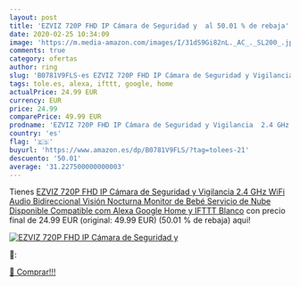 ```yaml
---
layout: post
title: 'EZVIZ 720P FHD IP Cámara de Seguridad y  al 50.01 % de rebaja'
date: 2020-02-25 10:34:09
image: 'https://m.media-amazon.com/images/I/31dS9Gi82nL._AC_._SL200_.jpg'
comments: true
category: ofertas
author: ring
slug: 'B0781V9FLS-es EZVIZ 720P FHD IP Cámara de Seguridad y Vigilancia 2.4 GHz...'
tags: tole.es, alexa, ifttt, google, home
actualPrice: 24.99 EUR
currency: EUR
price: 24.99
comparePrice: 49.99 EUR
prodname: 'EZVIZ 720P FHD IP Cámara de Seguridad y Vigilancia  2.4 GHz WiFi  Audio Bidireccional  Visión Nocturna  Monitor de Bebé  Servicio de Nube Disponible  Compatible com Alexa  Google Home y IFTTT  Blanco'
country: 'es'
flag: '🇪🇸'
buyurl: 'https://www.amazon.es/dp/B0781V9FLS/?tag=tolees-21'
descuento: '50.01'
average: '31.227500000000003'
---
```


Tienes [EZVIZ 720P FHD IP Cámara de Seguridad y Vigilancia  2.4 GHz WiFi  Audio Bidireccional  Visión Nocturna  Monitor de Bebé  Servicio de Nube Disponible  Compatible com Alexa  Google Home y IFTTT  Blanco](https://www.amazon.es/dp/B0781V9FLS/?tag=tolees-21) con precio final de  24.99 EUR (original: 49.99 EUR) (50.01 %  de rebaja) aqui!

[![EZVIZ 720P FHD IP Cámara de Seguridad y ](https://m.media-amazon.com/images/I/31dS9Gi82nL._AC_._SL200_.jpg)](https://www.amazon.es/dp/B0781V9FLS/?tag=tolees-21)

🔎:


[🛒 Comprar!!!](https://www.amazon.es/dp/B0781V9FLS/?tag=tolees-21)
